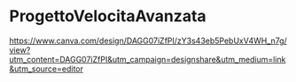 # ProgettoVelocitaAvanzata

https://www.canva.com/design/DAGG07iZfPI/zY3s43eb5PebUxV4WH_n7g/view?utm_content=DAGG07iZfPI&utm_campaign=designshare&utm_medium=link&utm_source=editor
